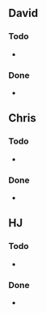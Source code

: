 ## David
### Todo
- 
### Done
- 


## Chris
### Todo
-

### Done
- 


## HJ
### Todo
- 

### Done
- 
